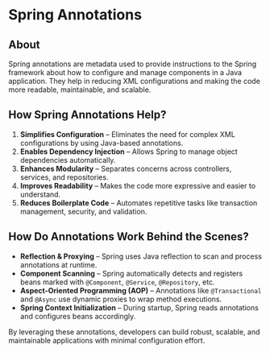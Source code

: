 # Spring Annotations

## About

Spring annotations are metadata used to provide instructions to the Spring framework about how to configure and manage components in a Java application. They help in reducing XML configurations and making the code more readable, maintainable, and scalable.

## **How Spring Annotations Help?**

1. **Simplifies Configuration** – Eliminates the need for complex XML configurations by using Java-based annotations.
2. **Enables Dependency Injection** – Allows Spring to manage object dependencies automatically.
3. **Enhances Modularity** – Separates concerns across controllers, services, and repositories.
4. **Improves Readability** – Makes the code more expressive and easier to understand.
5. **Reduces Boilerplate Code** – Automates repetitive tasks like transaction management, security, and validation.

## **How Do Annotations Work Behind the Scenes?**

* **Reflection & Proxying** – Spring uses Java reflection to scan and process annotations at runtime.
* **Component Scanning** – Spring automatically detects and registers beans marked with `@Component`, `@Service`, `@Repository`, etc.
* **Aspect-Oriented Programming (AOP)** – Annotations like `@Transactional` and `@Async` use dynamic proxies to wrap method executions.
* **Spring Context Initialization** – During startup, Spring reads annotations and configures beans accordingly.

By leveraging these annotations, developers can build robust, scalable, and maintainable applications with minimal configuration effort.
